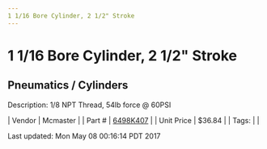 ```yaml
---
1 1/16 Bore Cylinder, 2 1/2" Stroke
---
```

# 1 1/16 Bore Cylinder, 2 1/2" Stroke
## Pneumatics / Cylinders
Description: 	1/8 NPT Thread, 54lb force @ 60PSI 

| Vendor | Mcmaster | 
| Part # | [6498K407](https://www.mcmaster.com/#6498K407) | 
| Unit Price | $36.84 | 
| Tags: |  | 

Last updated: Mon May 08 00:16:14 PDT 2017